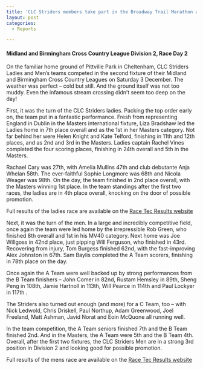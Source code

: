 ```yaml
---
title: 'CLC Striders members take part in the Broadway Trail Marathon and Half Marathon'
layout: post
categories:
  - Reports

---
```


#### Midland and Birmingham Cross Country League Division 2, Race Day 2

On the familiar home ground of Pittville Park in Cheltenham, CLC Striders Ladies and Men’s teams competed in the second fixture of their Midland and Birmingham Cross Country Leagues on Saturday 3 December. The weather was perfect – cold but still. And the ground itself was not too muddy. Even the infamous stream crossing didn’t seem too deep on the day!
 
First, it was the turn of the CLC Striders ladies. Packing the top order early on, the team put in a fantastic performance. Fresh from representing England in Dublin in the Masters international fixture, Liza Bradshaw led the Ladies home in 7th place overall and as the 1st in her Masters category. Not far behind her were Helen Knight and Kate Telford, finishing in 11th and 12th places, and as 2nd and 3rd in the Masters. Ladies captain Rachel Vines completed the four scoring places, finishing in 24th overall and 5th in the Masters.
 
Rachael Cary was 27th, with Amelia Mullins 47th and club debutante Anja Whelan 58th. The ever-faithful Sophie Longmore was 68th and Nicola Weager was 98th. On the day, the team finished in 2nd place overall, with the Masters winning 1st place. In the team standings after the first two races, the ladies are in 4th place overall, knocking on the door of possible promotion. 
 
Full results of the ladies race are available on the [Race Tec Results website](https://www.racetecresults.com/results.aspx?CId=16418&RId=3091&EId=4 "Race Tec Results website")
 
Next, it was the turn of the men. In a large and incredibly competitive field, once again the team were led home by the irrepressible Rob Green, who finished 8th overall and 1st in his MV40 category. Next home was Joe Willgoss in 42nd place, just pipping Will Ferguson, who finished in 43rd. Recovering from injury, Tom Burgess finished 62nd, with the fast-improving Alex Johnston in 67th. Sam Baylis completed the A Team scorers, finishing in 78th place on the day.
 
Once again the A Team were well backed up by strong performances from the B Team finishers – John Comer in 82nd, Rustam Hemsley in 89th, Sheng Peng in 108th, Jamie Hartnoll in 113th, Will Pearce in 114th and Paul Lockyer in 117th . 
 
The Striders also turned out enough (and more) for a C Team, too – with Nick Ledwold, Chris Driskell, Paul Northup, Adam Greenwood, Joel Freeland, Matt Ashman, Javid Norat and Eoin McQuone all running well.
 
In the team competition, the A Team seniors finished 7th and the B Team finished 2nd. And in the Masters, the A Team were 5th and the B Team 4th. Overall, after the first two fixtures, the CLC Striders Men are in a strong 3rd position in Division 2 and looking good for possible promotion.
 
Full results of the mens race are available on the [Race Tec Results website](https://www.birminghamccleague.co.uk/images/stories/bdccl/articlepdfs/XC_League_Archive/2022-23/2022-12-03-M2.pdf "Race Tec Results website")

